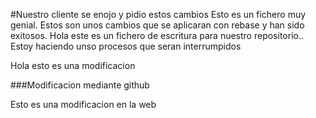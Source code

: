 
#Nuestro cliente se enojo y pidio estos cambios
Esto es un fichero muy genial. Estos son unos cambios que se aplicaran con rebase y han sido exitosos.
Hola este es un fichero de escritura para nuestro repositorio..
Estoy haciendo unso procesos que seran interrumpidos

Hola esto es una modificacion

###Modificacion mediante github

Esto es una modificacion en la web
